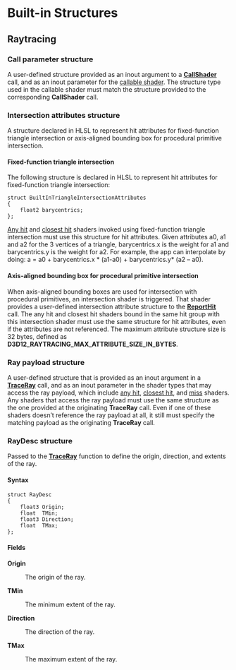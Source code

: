 # Built-in Structures

## Raytracing

### Call parameter structure

A user-defined structure provided as an inout argument to a [**CallShader**](callshader-function.md) call, and as an inout parameter for the [callable shader](callable-shader.md). The structure type used in the callable shader must match the structure provided to the corresponding **CallShader** call.

### Intersection attributes structure 

A structure declared in HLSL to represent hit attributes for fixed-function triangle intersection or axis-aligned bounding box for procedural primitive intersection.

#### Fixed-function triangle intersection

The following structure is declared in HLSL to represent hit attributes for fixed-function triangle intersection:


```
struct BuiltInTriangleIntersectionAttributes
{
    float2 barycentrics;
};
```

[Any hit](any-hit-shader.md) and [closest hit](closest-hit-shader.md) shaders invoked using fixed-function triangle intersection must use this structure for hit attributes. Given attributes a0, a1 and a2 for the 3 vertices of a triangle, barycentrics.x is the weight for a1 and barycentrics.y is the weight for a2.  For example, the app can interpolate by doing:  a = a0 + barycentrics.x * (a1-a0) + barycentrics.y* (a2 – a0).

#### Axis-aligned bounding box for procedural primitive intersection

When axis-aligned bounding boxes are used for intersection with procedural primitives, an intersection shader is triggered.  That shader provides a user-defined intersection attribute structure to the [**ReportHit**](reporthit-function.md) call.  The any hit and closest hit shaders bound in the same hit group with this intersection shader must use the same structure for hit attributes, even if the attributes are not referenced.  The maximum attribute structure size is 32 bytes, defined as **D3D12\_RAYTRACING\_MAX\_ATTRIBUTE\_SIZE\_IN\_BYTES**.

### Ray payload structure 

A user-defined structure that is provided as an inout argument in a [**TraceRay**](traceray-function.md) call, and as an inout parameter in the shader types that may access the ray payload, which include [any hit](any-hit-shader.md), [closest hit](closest-hit-shader.md), and [miss](miss-shader.md) shaders. Any shaders that access the ray payload must use the same structure as the one provided at the originating **TraceRay** call.  Even if one of these shaders doesn’t reference the ray payload at all, it still must specify the matching payload as the originating **TraceRay** call.

### RayDesc structure

Passed to the [**TraceRay**](traceray-function.md) function to define the origin, direction, and extents of the ray.

#### Syntax


```
struct RayDesc
{
    float3 Origin;
    float  TMin;
    float3 Direction;
    float  TMax;
};

```



#### Fields

<dl> <dt>

<span id="Origin"></span><span id="origin"></span>**Origin**
</dt> <dd>

The origin of the ray.

</dd> <dt>

<span id="TMin"></span><span id="tmin"></span>**TMin**
</dt> <dd>

The minimum extent of the ray.


</dd> <dt>

<span id="Direction"></span><span id="direction"></span>**Direction**
</dt> <dd>

The direction of the ray.


</dd> <dt>

<span id="TMax"></span><span id="tmax"></span>**TMax**
</dt> <dd>

The maximum extent of the ray.


</dd>